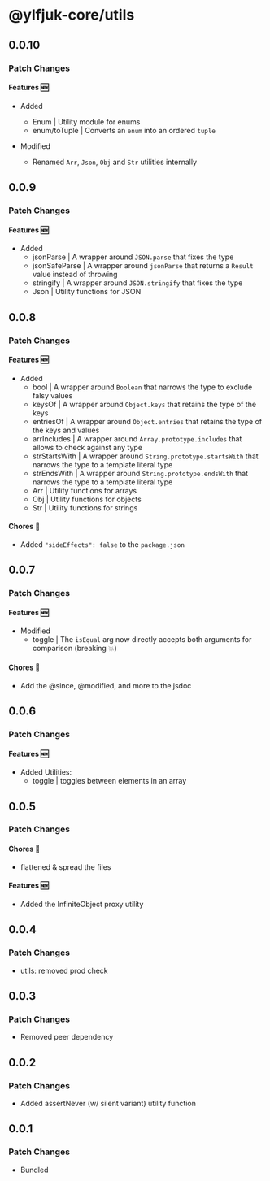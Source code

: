 # @ylfjuk-core/utils

## 0.0.10

### Patch Changes

#### Features 🆕

- Added
  - Enum | Utility module for enums
  - enum/toTuple | Converts an `enum` into an ordered `tuple`

- Modified
  - Renamed `Arr`, `Json`, `Obj` and `Str` utilities internally

## 0.0.9

### Patch Changes

#### Features 🆕

- Added
  - jsonParse | A wrapper around `JSON.parse` that fixes the type
  - jsonSafeParse | A wrapper around `jsonParse` that returns a `Result` value instead of throwing
  - stringify | A wrapper around `JSON.stringify` that fixes the type
  - Json | Utility functions for JSON

## 0.0.8

### Patch Changes

#### Features 🆕

- Added
  - bool | A wrapper around `Boolean` that narrows the type to exclude falsy values
  - keysOf | A wrapper around `Object.keys` that retains the type of the keys
  - entriesOf | A wrapper around `Object.entries` that retains the type of the keys and values
  - arrIncludes | A wrapper around `Array.prototype.includes` that allows to check against any type
  - strStartsWith | A wrapper around `String.prototype.startsWith` that narrows the type to a template literal type
  - strEndsWith | A wrapper around `String.prototype.endsWith` that narrows the type to a template literal type
  - Arr | Utility functions for arrays
  - Obj | Utility functions for objects
  - Str | Utility functions for strings

#### Chores 🧹

- Added `"sideEffects": false` to the `package.json`

## 0.0.7

### Patch Changes

#### Features 🆕

- Modified
  - toggle | The `isEqual` arg now directly accepts both arguments for comparison (breaking 💥)

#### Chores 🧹

- Add the @since, @modified, and more to the jsdoc

## 0.0.6

### Patch Changes

#### Features 🆕

- Added Utilities:
  - toggle | toggles between elements in an array

## 0.0.5

### Patch Changes

#### Chores 🧹

- flattened & spread the files

#### Features 🆕

- Added the InfiniteObject proxy utility

## 0.0.4

### Patch Changes

- utils: removed prod check

## 0.0.3

### Patch Changes

- Removed peer dependency

## 0.0.2

### Patch Changes

- Added assertNever (w/ silent variant) utility function

## 0.0.1

### Patch Changes

- Bundled

